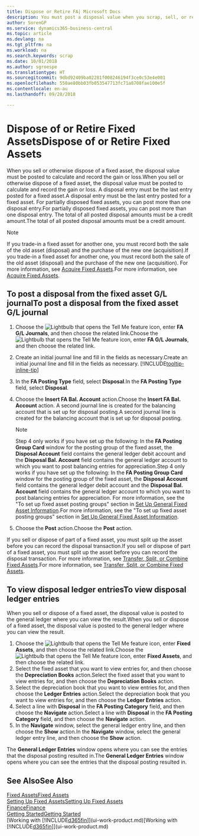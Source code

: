 ```yaml
---
title: Dispose or Retire FA| Microsoft Docs
description: You must post a disposal value when you scrap, sell, or retire a fixed asset.
author: SorenGP
ms.service: dynamics365-business-central
ms.topic: article
ms.devlang: na
ms.tgt_pltfrm: na
ms.workload: na
ms.search.keywords: scrap
ms.date: 10/01/2018
ms.author: sgroespe
ms.translationtype: HT
ms.sourcegitcommit: 9dbd92409ba02281f008246194f3ce0c53e4e001
ms.openlocfilehash: 550ae80bb03fb053547713fc71a8708fae100e5f
ms.contentlocale: en-au
ms.lasthandoff: 09/28/2018

---
```

# <a name="dispose-of-or-retire-fixed-assets"></a><span data-ttu-id="97c77-103">Dispose of or Retire Fixed Assets</span><span class="sxs-lookup"><span data-stu-id="97c77-103">Dispose of or Retire Fixed Assets</span></span>
<span data-ttu-id="97c77-104">When you sell or otherwise dispose of a fixed asset, the disposal value must be posted to calculate and record the gain or loss.</span><span class="sxs-lookup"><span data-stu-id="97c77-104">When you sell or otherwise dispose of a fixed asset, the disposal value must be posted to calculate and record the gain or loss.</span></span> <span data-ttu-id="97c77-105">A disposal entry must be the last entry posted for a fixed asset.</span><span class="sxs-lookup"><span data-stu-id="97c77-105">A disposal entry must be the last entry posted for a fixed asset.</span></span> <span data-ttu-id="97c77-106">For partially disposed fixed assets, you can post more than one disposal entry.</span><span class="sxs-lookup"><span data-stu-id="97c77-106">For partially disposed fixed assets, you can post more than one disposal entry.</span></span> <span data-ttu-id="97c77-107">The total of all posted disposal amounts must be a credit amount.</span><span class="sxs-lookup"><span data-stu-id="97c77-107">The total of all posted disposal amounts must be a credit amount.</span></span>  

> [!NOTE]  
>   <span data-ttu-id="97c77-108">If you trade-in a fixed asset for another one, you must record both the sale of the old asset (disposal) and the purchase of the new one (acquisition).</span><span class="sxs-lookup"><span data-stu-id="97c77-108">If you trade-in a fixed asset for another one, you must record both the sale of the old asset (disposal) and the purchase of the new one (acquisition).</span></span> <span data-ttu-id="97c77-109">For more information, see [Acquire Fixed Assets](fa-how-acquire.md).</span><span class="sxs-lookup"><span data-stu-id="97c77-109">For more information, see [Acquire Fixed Assets](fa-how-acquire.md).</span></span>  

## <a name="to-post-a-disposal-from-the-fixed-asset-gl-journal"></a><span data-ttu-id="97c77-110">To post a disposal from the fixed asset G/L journal</span><span class="sxs-lookup"><span data-stu-id="97c77-110">To post a disposal from the fixed asset G/L journal</span></span>
1. <span data-ttu-id="97c77-111">Choose the ![Lightbulb that opens the Tell Me feature](media/ui-search/search_small.png "Tell me what you want to do") icon, enter **FA G/L Journals**, and then choose the related link.</span><span class="sxs-lookup"><span data-stu-id="97c77-111">Choose the ![Lightbulb that opens the Tell Me feature](media/ui-search/search_small.png "Tell me what you want to do") icon, enter **FA G/L Journals**, and then choose the related link.</span></span>  
2. <span data-ttu-id="97c77-112">Create an initial journal line and fill in the fields as necessary.</span><span class="sxs-lookup"><span data-stu-id="97c77-112">Create an initial journal line and fill in the fields as necessary.</span></span> [!INCLUDE[tooltip-inline-tip](includes/tooltip-inline-tip_md.md)]  
3. <span data-ttu-id="97c77-113">In the **FA Posting Type** field, select **Disposal**.</span><span class="sxs-lookup"><span data-stu-id="97c77-113">In the **FA Posting Type** field, select **Disposal**.</span></span>  
4. <span data-ttu-id="97c77-114">Choose the **Insert FA Bal. Account** action.</span><span class="sxs-lookup"><span data-stu-id="97c77-114">Choose the **Insert FA Bal. Account** action.</span></span> <span data-ttu-id="97c77-115">A second journal line is created for the balancing account that is set up for disposal posting.</span><span class="sxs-lookup"><span data-stu-id="97c77-115">A second journal line is created for the balancing account that is set up for disposal posting.</span></span>  

    > [!NOTE]  
    >   <span data-ttu-id="97c77-116">Step 4 only works if you have set up the following: In the **FA Posting Group Card** window for the posting group of the fixed asset, the **Disposal Account** field contains the general ledger debit account and the **Disposal Bal. Account** field contains the general ledger account to which you want to post balancing entries for appreciation.</span><span class="sxs-lookup"><span data-stu-id="97c77-116">Step 4 only works if you have set up the following: In the **FA Posting Group Card** window for the posting group of the fixed asset, the **Disposal Account** field contains the general ledger debit account and the **Disposal Bal. Account** field contains the general ledger account to which you want to post balancing entries for appreciation.</span></span> <span data-ttu-id="97c77-117">For more information, see the "To set up fixed asset posting groups" section in [Set Up General Fixed Asset Information](fa-how-setup-general.md).</span><span class="sxs-lookup"><span data-stu-id="97c77-117">For more information, see the "To set up fixed asset posting groups" section in [Set Up General Fixed Asset Information](fa-how-setup-general.md).</span></span>  
5. <span data-ttu-id="97c77-118">Choose the **Post** action.</span><span class="sxs-lookup"><span data-stu-id="97c77-118">Choose the **Post** action.</span></span>  

<span data-ttu-id="97c77-119">If you sell or dispose of part of a fixed asset, you must split up the asset before you can record the disposal transaction.</span><span class="sxs-lookup"><span data-stu-id="97c77-119">If you sell or dispose of part of a fixed asset, you must split up the asset before you can record the disposal transaction.</span></span> <span data-ttu-id="97c77-120">For more information, see [Transfer, Split, or Combine Fixed Assets](fa-how-trans-split-combine.md).</span><span class="sxs-lookup"><span data-stu-id="97c77-120">For more information, see [Transfer, Split, or Combine Fixed Assets](fa-how-trans-split-combine.md).</span></span>  

## <a name="to-view-disposal-ledger-entries"></a><span data-ttu-id="97c77-121">To view disposal ledger entries</span><span class="sxs-lookup"><span data-stu-id="97c77-121">To view disposal ledger entries</span></span>
<span data-ttu-id="97c77-122">When you sell or dispose of a fixed asset, the disposal value is posted to the general ledger where you can view the result.</span><span class="sxs-lookup"><span data-stu-id="97c77-122">When you sell or dispose of a fixed asset, the disposal value is posted to the general ledger where you can view the result.</span></span>  

1. <span data-ttu-id="97c77-123">Choose the ![Lightbulb that opens the Tell Me feature](media/ui-search/search_small.png "Tell me what you want to do") icon, enter **Fixed Assets**, and then choose the related link.</span><span class="sxs-lookup"><span data-stu-id="97c77-123">Choose the ![Lightbulb that opens the Tell Me feature](media/ui-search/search_small.png "Tell me what you want to do") icon, enter **Fixed Assets**, and then choose the related link.</span></span>  
2. <span data-ttu-id="97c77-124">Select the fixed asset that you want to view entries for, and then choose the **Depreciation Books** action.</span><span class="sxs-lookup"><span data-stu-id="97c77-124">Select the fixed asset that you want to view entries for, and then choose the **Depreciation Books** action.</span></span>  
3. <span data-ttu-id="97c77-125">Select the depreciation book that you want to view entries for, and then choose the **Ledger Entries** action.</span><span class="sxs-lookup"><span data-stu-id="97c77-125">Select the depreciation book that you want to view entries for, and then choose the **Ledger Entries** action.</span></span>  
4. <span data-ttu-id="97c77-126">Select a line with **Disposal** in the **FA Posting Category** field, and then choose the **Navigate** action.</span><span class="sxs-lookup"><span data-stu-id="97c77-126">Select a line with **Disposal** in the **FA Posting Category** field, and then choose the **Navigate** action.</span></span>  
5. <span data-ttu-id="97c77-127">In the **Navigate** window, select the general ledger entry line, and then choose the **Show** action.</span><span class="sxs-lookup"><span data-stu-id="97c77-127">In the **Navigate** window, select the general ledger entry line, and then choose the **Show** action.</span></span>  

<span data-ttu-id="97c77-128">The **General Ledger Entries** window opens where you can see the entries that the disposal posting resulted in.</span><span class="sxs-lookup"><span data-stu-id="97c77-128">The **General Ledger Entries** window opens where you can see the entries that the disposal posting resulted in.</span></span>  

## <a name="see-also"></a><span data-ttu-id="97c77-129">See Also</span><span class="sxs-lookup"><span data-stu-id="97c77-129">See Also</span></span>
[<span data-ttu-id="97c77-130">Fixed Assets</span><span class="sxs-lookup"><span data-stu-id="97c77-130">Fixed Assets</span></span>](fa-manage.md)  
[<span data-ttu-id="97c77-131">Setting Up Fixed Assets</span><span class="sxs-lookup"><span data-stu-id="97c77-131">Setting Up Fixed Assets</span></span>](fa-setup.md)  
[<span data-ttu-id="97c77-132">Finance</span><span class="sxs-lookup"><span data-stu-id="97c77-132">Finance</span></span>](finance.md)  
[<span data-ttu-id="97c77-133">Getting Started</span><span class="sxs-lookup"><span data-stu-id="97c77-133">Getting Started</span></span>](product-get-started.md)  
<span data-ttu-id="97c77-134">[Working with [!INCLUDE[d365fin](includes/d365fin_md.md)]](ui-work-product.md)</span><span class="sxs-lookup"><span data-stu-id="97c77-134">[Working with [!INCLUDE[d365fin](includes/d365fin_md.md)]](ui-work-product.md)</span></span>

